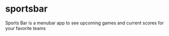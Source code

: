# sportsbar
Sports Bar is a menubar app to see upcoming games and current scores for your favorite teams
